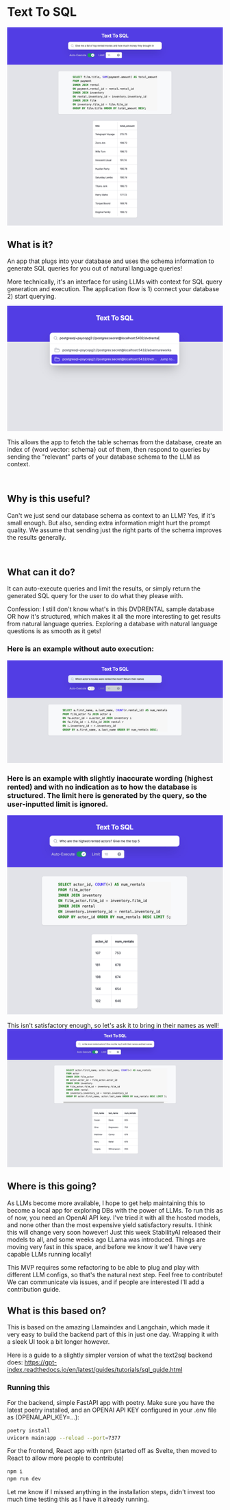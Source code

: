 # Text To SQL

![Screenshot of Text2SQL React app showing the generated SQL query and results from a natural language query on the dvdrentals database.](./images/limit_example.jpg)

## What is it?
An app that plugs into your database and uses the schema information to generate SQL queries for you out of natural language queries!


More technically, it's an interface for using LLMs with context for SQL query generation and execution.
The application flow is 1) connect your database 2) start querying.

![Screenshot of Text2SQL React app showing the connection page with multiple DSNs.](./images/connection.jpg)


This allows the app to fetch the table schemas from the database, create an index of {word vector: schema} out of them, then respond to queries by sending the "relevant" parts of your database schema to the LLM as context.


<br/>

## Why is this useful?

Can't we just send our database schema as context to an LLM? Yes, if it's small enough. But also, sending extra information might hurt the prompt quality.
We assume that sending just the right parts of the schema improves the results generally.

<br/>


## What can it do?

It can auto-execute queries and limit the results, or simply return the generated SQL query for the user to do what they please with.

Confession: I still don't know what's in this DVDRENTAL sample database OR how it's structured, which makes it all the more interesting to get results from natural language queries. Exploring a database with natural language questions is as smooth as it gets!


### Here is an example without auto execution:


![Screenshot of Text2SQL React app showing the generated SQL query without results.](./images/without_auto_execute.jpg)

### Here is an example with slightly inaccurate wording (highest rented) and with no indication as to how the database is structured. The limit here is generated by the query, so the user-inputted limit is ignored.


![Screenshot of Text2SQL React app showing another example generated SQL query with results.](./images/most_rented_actors.jpg)

This isn't satisfactory enough, so let's ask it to bring in their names as well!
![Screenshot of Text2SQL React app showing another example generated SQL query with results and more details.](./images/most_rented_actors_with_names.jpg)



## Where is this going?

As LLMs become more available, I hope to get help maintaining this to become a local app for exploring DBs with the power of LLMs. To run this as of now, you need an OpenAI API key. I've tried it with all the hosted models, and none other than the most expensive yield satisfactory results. I think this will change very soon however! Just this week StabilityAI released their models to all, and some weeks ago LLama was introduced. Things are moving very fast in this space, and before we know it we'll have very capable LLMs running locally!

This MVP requires some refactoring to be able to plug and play with different LLM configs, so that's the natural next step. Feel free to contribute! We can communicate via issues, and if people are interested I'll add a contribution guide.


## What is this based on?

This is based on the amazing Llamaindex and Langchain, which made it very easy to build the backend part of this in just one day. Wrapping it with a sleek UI took a bit longer however.

Here is a guide to a slightly simpler version of what the text2sql backend does: https://gpt-index.readthedocs.io/en/latest/guides/tutorials/sql_guide.html



### Running this

For the backend, simple FastAPI app with poetry. Make sure you have the latest poetry installed, and an OPENAI API KEY configured in your .env file as (OPENAI_API_KEY=...):

```bash
poetry install
uvicorn main:app --reload --port=7377
```

For the frontend, React app with npm (started off as Svelte, then moved to React to allow more people to contribute)
```bash
npm i
npm run dev
```

Let me know if I missed anything in the installation steps, didn't invest too much time testing this as I have it already running.
